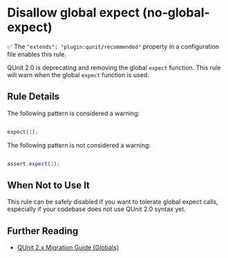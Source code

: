 # Disallow global expect (no-global-expect)

✅ The `"extends": "plugin:qunit/recommended"` property in a configuration file enables this rule.

QUnit 2.0 is deprecating and removing the global `expect` function. This rule will warn when the global `expect` function is used.

## Rule Details

The following pattern is considered a warning:

```js

expect(1);

```

The following pattern is not considered a warning:

```js

assert.expect(1);

```

## When Not to Use It

This rule can be safely disabled if you want to tolerate global expect calls, especially if your codebase does not use QUnit 2.0 syntax yet.

## Further Reading

* [QUnit 2.x Migration Guide (Globals)](https://qunitjs.com/upgrade-guide-2.x/#removed-globals)
